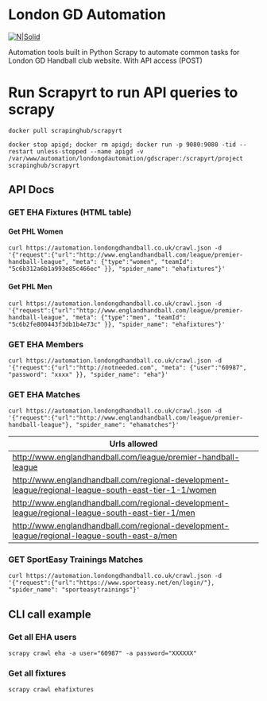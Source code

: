 # London GD Automation

[![N|Solid](https://londongdhandball.co.uk/templates/londongd2015/img/logo.png)](https://londongdhandball.co.uk)

Automation tools built in Python Scrapy to automate common tasks for London GD Handball club website. With API access (POST)

# Run Scrapyrt to run API queries to scrapy
```
docker pull scrapinghub/scrapyrt
```
```
docker stop apigd; docker rm apigd; docker run -p 9080:9080 -tid --restart unless-stopped --name apigd -v /var/www/automation/londongdautomation/gdscraper:/scrapyrt/project scrapinghub/scrapyrt
```


## API Docs

### GET EHA Fixtures (HTML table)
#### Get PHL Women
```
curl https://automation.londongdhandball.co.uk/crawl.json -d '{"request":{"url":"http://www.englandhandball.com/league/premier-handball-league", "meta": {"type":"women", "teamId": "5c6b312a6b1a993e85c466ec" }}, "spider_name": "ehafixtures"}'
  ```
  
#### Get PHL Men
```
curl https://automation.londongdhandball.co.uk/crawl.json -d '{"request":{"url":"http://www.englandhandball.com/league/premier-handball-league", "meta": {"type":"men", "teamId": "5c6b2fe800443f3db1b4e73c" }}, "spider_name": "ehafixtures"}'
  ```  



### GET EHA Members
```
curl https://automation.londongdhandball.co.uk/crawl.json -d '{"request":{"url":"http://notneeded.com", "meta": {"user":"60987", "password": "xxxx" }}, "spider_name": "eha"}'
  ```


### GET EHA Matches
```
curl https://automation.londongdhandball.co.uk/crawl.json -d '{"request":{"url":"http://www.englandhandball.com/league/premier-handball-league"}, "spider_name": "ehamatches"}'
  ```
| Urls allowed        |
| ------------- |
| http://www.englandhandball.com/league/premier-handball-league |
| http://www.englandhandball.com/regional-development-league/regional-league-south-east-tier-1-1/women |
| http://www.englandhandball.com/regional-development-league/regional-league-south-east-tier-1/men |
| http://www.englandhandball.com/regional-development-league/regional-league-south-east-a/men |


### GET SportEasy Trainings Matches
```
curl https://automation.londongdhandball.co.uk/crawl.json -d '{"request":{"url":"https://www.sporteasy.net/en/login/"}, "spider_name": "sporteasytrainings"}'
  ```



## CLI call example
### Get all EHA users
```
scrapy crawl eha -a user="60987" -a password="XXXXXX"
```
### Get all fixtures
```
scrapy crawl ehafixtures
```

